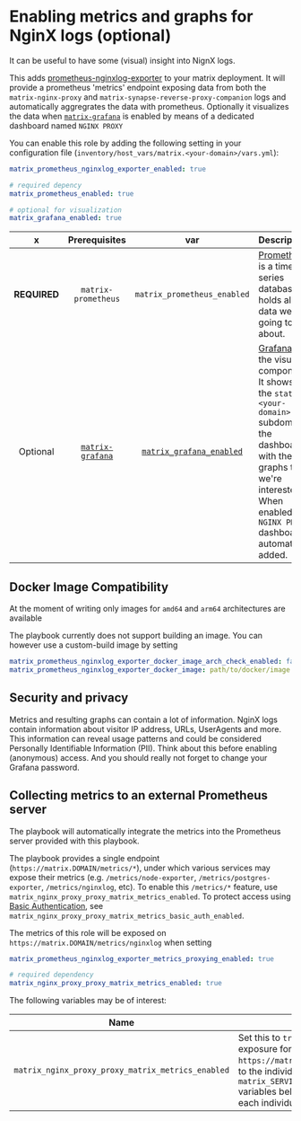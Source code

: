 # Enabling metrics and graphs for NginX logs (optional)

It can be useful to have some (visual) insight into NignX logs.

This adds [prometheus-nginxlog-exporter](https://github.com/martin-helmich/prometheus-nginxlog-exporter/) to your matrix deployment.
It will provide a prometheus 'metrics' endpoint exposing data from both the `matrix-nginx-proxy` and `matrix-synapse-reverse-proxy-companion` logs and automatically aggregrates the data with prometheus.
Optionally it visualizes the data when [`matrix-grafana`](configuring-playbook-prometheus-grafana.md) is enabled by means of a dedicated dashboard named `NGINX PROXY`

You can enable this role by adding the following setting in your configuration file (`inventory/host_vars/matrix.<your-domain>/vars.yml`):

```yaml
matrix_prometheus_nginxlog_exporter_enabled: true

# required depency
matrix_prometheus_enabled: true

# optional for visualization
matrix_grafana_enabled: true
```

x | Prerequisites | var | Description
|:--:|:--:|:--:|:--|
**REQUIRED** | `matrix-prometheus`| `matrix_prometheus_enabled`|[Prometheus](https://prometheus.io) is a time series database. It holds all the data we're going to talk about.
Optional | [`matrix-grafana`](configuring-playbook-prometheus-grafana.md) | [`matrix_grafana_enabled`](configuring-playbook-prometheus-grafana.md)|[Grafana](https://grafana.com) is the visual component. It shows (on the `stats.<your-domain>` subdomain) the dashboards with the graphs that we're interested in. When enabled the `NGINX PROXY` dashboard is automatically added.

## Docker Image Compatibility

At the moment of writing only images for `amd64` and `arm64` architectures are available

The playbook currently does not support building an image.
You can however use a custom-build image by setting
```yaml
matrix_prometheus_nginxlog_exporter_docker_image_arch_check_enabled: false
matrix_prometheus_nginxlog_exporter_docker_image: path/to/docker/image:tag
```


## Security and privacy

Metrics and resulting graphs can contain a lot of information. NginX logs contain information about visitor IP address, URLs, UserAgents and more. This information can reveal usage patterns and could be considered Personally Identifiable Information (PII). Think about this before enabling (anonymous) access. And you should really not forget to change your Grafana password.


## Collecting metrics to an external Prometheus server

The playbook will automatically integrate the metrics into the Prometheus server provided with this playbook.

The playbook provides a single endpoint (`https://matrix.DOMAIN/metrics/*`), under which various services may expose their metrics (e.g. `/metrics/node-exporter`, `/metrics/postgres-exporter`, `/metrics/nginxlog`, etc). To enable this `/metrics/*` feature, use `matrix_nginx_proxy_proxy_matrix_metrics_enabled`. To protect access using [Basic Authentication](https://en.wikipedia.org/wiki/Basic_access_authentication), see `matrix_nginx_proxy_proxy_matrix_metrics_basic_auth_enabled`.

The metrics of this role will be exposed on `https://matrix.DOMAIN/metrics/nginxlog` when setting
```yaml
matrix_prometheus_nginxlog_exporter_metrics_proxying_enabled: true

# required dependency
matrix_nginx_proxy_proxy_matrix_metrics_enabled: true
```

The following variables may be of interest:

Name | Description
-----|----------
`matrix_nginx_proxy_proxy_matrix_metrics_enabled`|Set this to `true` to enable metrics exposure for various services on `https://matrix.DOMAIN/metrics/*`. Refer to the individual `matrix_SERVICE_metrics_proxying_enabled` variables below for exposing metrics for each individual service.